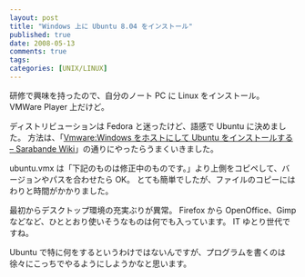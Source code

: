 ```yaml
---
layout: post
title: "Windows 上に Ubuntu 8.04 をインストール"
published: true
date: 2008-05-13
comments: true
tags:
categories: [UNIX/LINUX]
---
```


研修で興味を持ったので、自分のノート PC に Linux をインストール。
VMWare Player 上だけど。

ディストリビューションは Fedora と迷ったけど、語感で Ubuntu に決めました。
方法は、「[Vmware:Windows をホストにして Ubuntu をインストールする &#8211; Sarabande Wiki](http://sarabande.info/wiki/Vmware:Windows%E3%82%92%E3%83%9B%E3%82%B9%E3%83%88%E3%81%AB%E3%81%97%E3%81%A6Ubuntu%E3%82%92%E3%82%A4%E3%83%B3%E3%82%B9%E3%83%88%E3%83%BC%E3%83%AB%E3%81%99%E3%82%8B)」の通りにやったらうまくいきました。

ubuntu.vmx は「下記のものは修正中のものです。」より上側をコピペして、バージョンやパスを合わせたら OK。
とても簡単でしたが、ファイルのコピーにはわりと時間がかかりました。

最初からデスクトップ環境の充実ぶりが異常。
Firefox から OpenOffice、Gimp などなど、ひととおり使いそうなものは何でも入っています。
IT ゆとり世代ですね。

Ubuntu で特に何をするというわけではないんですが、プログラムを書くのは徐々にこっちでやるようにしようかなと思います。
